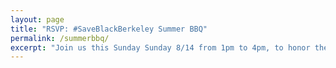 ```yaml
---
layout: page
title: "RSVP: #SaveBlackBerkeley Summer BBQ"
permalink: /summerbbq/
excerpt: "Join us this Sunday Sunday 8/14 from 1pm to 4pm, to honor the life and legacy of Uncle Ernest Thorton, former homeowner of 835 Page Street in Berkeley--as well as countless other families who are experiencing the loss of their homes--by attending our summer BBQ at 835 Page Street in Berkeley. There will be FREE FOOD, MUSIC, and stuff for the kids to do!"
---
```


<link href='https://actionnetwork.org/css/style-embed-whitelabel.css' rel='stylesheet' type='text/css' /><script>window.yepnope || document.write('<script src="https://actionnetwork.org/includes/js/yepnope154-min.js"><\/script>');</script><script src='https://actionnetwork.org/widgets/v2/event/saveblackberkeley-summer-bbq?format=js&source=widget&style=full'></script><div id='can-event-area-saveblackberkeley-summer-bbq' style='width: 100%'><!-- this div is the target for our HTML insertion --></div>